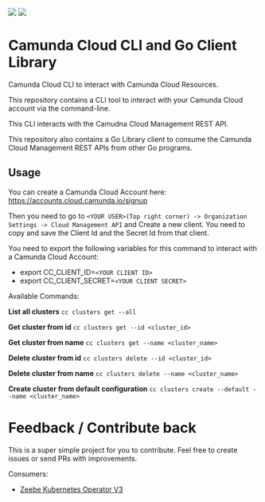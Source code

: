 <img src="https://img.shields.io/badge/Community%20Extension-An%20open%20source%20community%20maintained%20project-FF4700"> <img src="https://img.shields.io/badge/Lifecycle-Incubating-blue">

# Camunda Cloud CLI and Go Client Library
Camunda Cloud CLI to interact with Camunda Cloud Resources.

This repository contains a CLI tool to interact with your Camunda Cloud account via the command-line. 

This CLI interacts with the Camudna Cloud Management REST API.

This repository also contains a Go Library client to consume the Camunda Cloud Management REST APIs from other Go programs. 

## Usage

You can create a Camunda Cloud Account here: https://accounts.cloud.camunda.io/signup
  
Then you need to go to `<YOUR USER>(Top right corner) -> Organization Settings -> Cloud Management API` 
and Create a new client. 
You need to copy and save the Client Id and the Secret Id from that client. 

You need to export the following variables for this command to interact with a Camunda Cloud Account:
  - export CC_CLIENT_ID=`<YOUR CLIENT ID>`
  - export CC_CLIENT_SECRET=`<YOUR CLIENT SECRET>`
  
  Available Commands:  
  
  **List all clusters**
  `cc clusters get --all`

  **Get cluster from id**
  `cc clusters get --id <cluster_id>`

  **Get cluster from name**
  `cc clusters get --name <cluster_name>`

  **Delete cluster from id**
  `cc clusters delete --id <cluster_id>`

  **Delete cluster from name**
  `cc clusters delete --name <cluster_name>`

  **Create cluster from default configuration**
  `cc clusters create --default --name <cluster_name>`

# Feedback / Contribute back

This is a super simple project for you to contribute. Feel free to create issues or send PRs with improvements. 

Consumers: 
- [Zeebe Kubernetes Operator V3](https://github.com/salaboy/zeebe-operator-cc)

